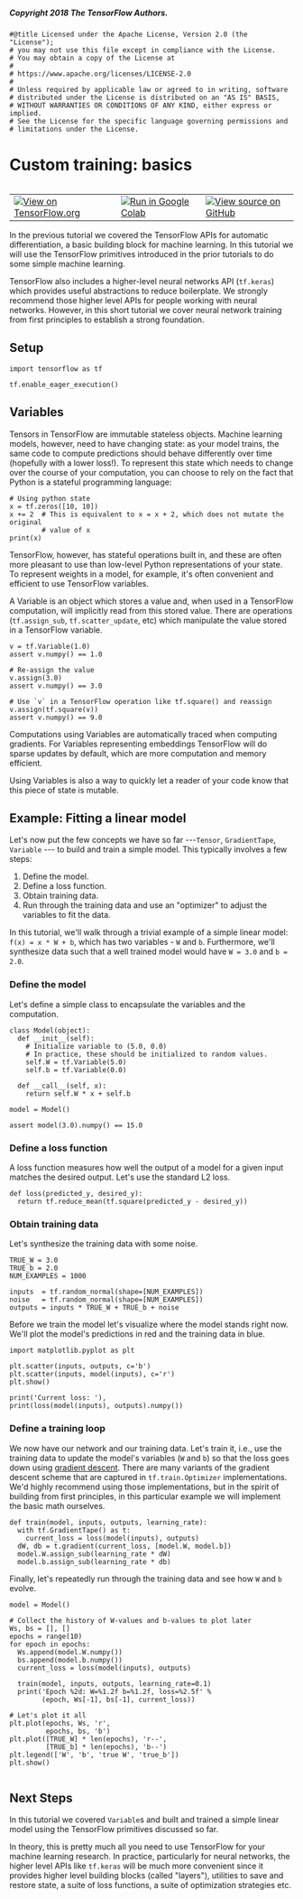 
##### Copyright 2018 The TensorFlow Authors.


```
#@title Licensed under the Apache License, Version 2.0 (the "License");
# you may not use this file except in compliance with the License.
# You may obtain a copy of the License at
#
# https://www.apache.org/licenses/LICENSE-2.0
#
# Unless required by applicable law or agreed to in writing, software
# distributed under the License is distributed on an "AS IS" BASIS,
# WITHOUT WARRANTIES OR CONDITIONS OF ANY KIND, either express or implied.
# See the License for the specific language governing permissions and
# limitations under the License.
```

# Custom training: basics

<table class="tfo-notebook-buttons" align="left">
  <td>
    <a target="_blank" href="https://www.tensorflow.org/tutorials/eager/custom_training"><img src="https://www.tensorflow.org/images/tf_logo_32px.png" />View on TensorFlow.org</a>
  </td>
  <td>
    <a target="_blank" href="https://colab.research.google.com/github/tensorflow/docs/blob/master/site/en/tutorials/eager/custom_training.ipynb"><img src="https://www.tensorflow.org/images/colab_logo_32px.png" />Run in Google Colab</a>
  </td>
  <td>
    <a target="_blank" href="https://github.com/tensorflow/docs/blob/master/site/en/tutorials/eager/custom_training.ipynb"><img src="https://www.tensorflow.org/images/GitHub-Mark-32px.png" />View source on GitHub</a>
  </td>
</table>

In the previous tutorial we covered the TensorFlow APIs for automatic differentiation, a basic building block for machine learning.
In this tutorial we will use the TensorFlow primitives introduced in the prior tutorials to do some simple machine learning.

TensorFlow also includes a higher-level neural networks API (`tf.keras`) which provides useful abstractions to reduce boilerplate. We strongly recommend those higher level APIs for people working with neural networks. However, in this short tutorial we cover neural network training from first principles to establish a strong foundation.

## Setup


```
import tensorflow as tf

tf.enable_eager_execution()
```

## Variables

Tensors in TensorFlow are immutable stateless objects. Machine learning models, however, need to have changing state: as your model trains, the same code to compute predictions should behave differently over time (hopefully with a lower loss!). To represent this state which needs to change over the course of your computation, you can choose to rely on the fact that Python is a stateful programming language:



```
# Using python state
x = tf.zeros([10, 10])
x += 2  # This is equivalent to x = x + 2, which does not mutate the original
        # value of x
print(x)
```

TensorFlow, however, has stateful operations built in, and these are often more pleasant to use than low-level Python representations of your state. To represent weights in a model, for example, it's often convenient and efficient to use TensorFlow variables.

A Variable is an object which stores a value and, when used in a TensorFlow computation, will implicitly read from this stored value. There are operations (`tf.assign_sub`, `tf.scatter_update`, etc) which manipulate the value stored in a TensorFlow variable.


```
v = tf.Variable(1.0)
assert v.numpy() == 1.0

# Re-assign the value
v.assign(3.0)
assert v.numpy() == 3.0

# Use `v` in a TensorFlow operation like tf.square() and reassign
v.assign(tf.square(v))
assert v.numpy() == 9.0
```

Computations using Variables are automatically traced when computing gradients. For Variables representing embeddings TensorFlow will do sparse updates by default, which are more computation and memory efficient.

Using Variables is also a way to quickly let a reader of your code know that this piece of state is mutable.

## Example: Fitting a linear model

Let's now put the few concepts we have so far ---`Tensor`, `GradientTape`, `Variable` --- to build and train a simple model. This typically involves a few steps:

1. Define the model.
2. Define a loss function.
3. Obtain training data.
4. Run through the training data and use an "optimizer" to adjust the variables to fit the data.

In this tutorial, we'll walk through a trivial example of a simple linear model: `f(x) = x * W + b`, which has two variables - `W` and `b`. Furthermore, we'll synthesize data such that a well trained model would have `W = 3.0` and `b = 2.0`.

### Define the model

Let's define a simple class to encapsulate the variables and the computation.


```
class Model(object):
  def __init__(self):
    # Initialize variable to (5.0, 0.0)
    # In practice, these should be initialized to random values.
    self.W = tf.Variable(5.0)
    self.b = tf.Variable(0.0)
    
  def __call__(self, x):
    return self.W * x + self.b
  
model = Model()

assert model(3.0).numpy() == 15.0
```

### Define a loss function

A loss function measures how well the output of a model for a given input matches the desired output. Let's use the standard L2 loss.


```
def loss(predicted_y, desired_y):
  return tf.reduce_mean(tf.square(predicted_y - desired_y))
```

### Obtain training data

Let's synthesize the training data with some noise.


```
TRUE_W = 3.0
TRUE_b = 2.0
NUM_EXAMPLES = 1000

inputs  = tf.random_normal(shape=[NUM_EXAMPLES])
noise   = tf.random_normal(shape=[NUM_EXAMPLES])
outputs = inputs * TRUE_W + TRUE_b + noise
```

Before we train the model let's visualize where the model stands right now. We'll plot the model's predictions in red and the training data in blue.


```
import matplotlib.pyplot as plt

plt.scatter(inputs, outputs, c='b')
plt.scatter(inputs, model(inputs), c='r')
plt.show()

print('Current loss: '),
print(loss(model(inputs), outputs).numpy())
```

### Define a training loop

We now have our network and our training data. Let's train it, i.e., use the training data to update the model's variables (`W` and `b`) so that the loss goes down using [gradient descent](https://en.wikipedia.org/wiki/Gradient_descent). There are many variants of the gradient descent scheme that are captured in `tf.train.Optimizer` implementations. We'd highly recommend using those implementations, but in the spirit of building from first principles, in this particular example we will implement the basic math ourselves.


```
def train(model, inputs, outputs, learning_rate):
  with tf.GradientTape() as t:
    current_loss = loss(model(inputs), outputs)
  dW, db = t.gradient(current_loss, [model.W, model.b])
  model.W.assign_sub(learning_rate * dW)
  model.b.assign_sub(learning_rate * db)
```

Finally, let's repeatedly run through the training data and see how `W` and `b` evolve.


```
model = Model()

# Collect the history of W-values and b-values to plot later
Ws, bs = [], []
epochs = range(10)
for epoch in epochs:
  Ws.append(model.W.numpy())
  bs.append(model.b.numpy())
  current_loss = loss(model(inputs), outputs)

  train(model, inputs, outputs, learning_rate=0.1)
  print('Epoch %2d: W=%1.2f b=%1.2f, loss=%2.5f' %
        (epoch, Ws[-1], bs[-1], current_loss))

# Let's plot it all
plt.plot(epochs, Ws, 'r',
         epochs, bs, 'b')
plt.plot([TRUE_W] * len(epochs), 'r--',
         [TRUE_b] * len(epochs), 'b--')
plt.legend(['W', 'b', 'true W', 'true_b'])
plt.show()
  
```

## Next Steps

In this tutorial we covered `Variable`s and built and trained a simple linear model using the TensorFlow primitives discussed so far.

In theory, this is pretty much all you need to use TensorFlow for your machine learning research.
In practice, particularly for neural networks, the higher level APIs like `tf.keras` will be much more convenient since it provides higher level building blocks (called "layers"), utilities to save and restore state, a suite of loss functions, a suite of optimization strategies etc.

